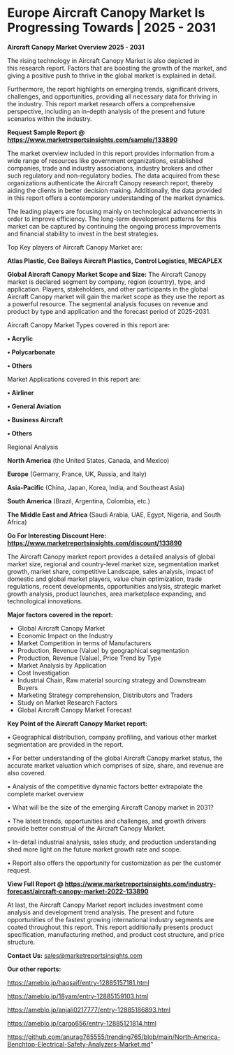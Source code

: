 # Europe Aircraft Canopy Market Is Progressing Towards | 2025 - 2031

<Strong> Aircraft Canopy Market Overview 2025 - 2031</strong>

The rising technology in Aircraft Canopy Market is also depicted in this research report. Factors that are boosting the growth of the market, and giving a positive push to thrive in the global market is explained in detail.

Furthermore, the report highlights on emerging trends, significant drivers, challenges, and opportunities, providing all necessary data for thriving in the industry. This report market research offers a comprehensive perspective, including an in-depth analysis of the present and future scenarios within the industry.

<strong>Request Sample Report @ <a href=https://www.marketreportsinsights.com/sample/133890>https://www.marketreportsinsights.com/sample/133890</a></strong>

The market overview included in this report provides information from a wide range of resources like government organizations, established companies, trade and industry associations, industry brokers and other such regulatory and non-regulatory bodies. The data acquired from these organizations authenticate the Aircraft Canopy research report, thereby aiding the clients in better decision making. Additionally, the data provided in this report offers a contemporary understanding of the market dynamics.

The leading players are focusing mainly on technological advancements in order to improve efficiency. The long-term development patterns for this market can be captured by continuing the ongoing process improvements and financial stability to invest in the best strategies.

Top Key players of Aircraft Canopy Market are:

<strong>Atlas Plastic, Cee Baileys Aircraft Plastics, Control Logistics, MECAPLEX</strong>

<strong><b>Global Aircraft Canopy Market Scope and Size:</b></strong>
The Aircraft Canopy market is declared segment by company, region (country), type, and application. Players, stakeholders, and other participants in the global Aircraft Canopy market will gain the market scope as they use the report as a powerful resource. The segmental analysis focuses on revenue and product by type and application and the forecast period of 2025-2031.

Aircraft Canopy Market Types covered in this report are:

<strong>• Acrylic

• Polycarbonate

• Others</strong>

Market Applications covered in this report are:

<strong>• Airliner

• General Aviation

• Business Aircraft

• Others</strong> 

Regional Analysis

<strong>North America</strong> (the United States, Canada, and Mexico)

<strong>Europe</strong> (Germany, France, UK, Russia, and Italy)

<strong>Asia-Pacific</strong> (China, Japan, Korea, India, and Southeast Asia)

<strong>South America</strong> (Brazil, Argentina, Colombia, etc.)

<strong>The Middle East and Africa</strong> (Saudi Arabia, UAE, Egypt, Nigeria, and South Africa)

<strong>Go For Interesting Discount Here: <a href=https://www.marketreportsinsights.com/discount/133890>https://www.marketreportsinsights.com/discount/133890</a></strong>

The Aircraft Canopy market report provides a detailed analysis of global market size, regional and country-level market size, segmentation market growth, market share, competitive Landscape, sales analysis, impact of domestic and global market players, value chain optimization, trade regulations, recent developments, opportunities analysis, strategic market growth analysis, product launches, area marketplace expanding, and technological innovations.

<strong><b>Major factors covered in the report:</b></strong>
<ul>
  <li>Global Aircraft Canopy Market </li>
  <li>Economic Impact on the Industry</li>
  <li>Market Competition in terms of Manufacturers</li>
  <li>Production, Revenue (Value) by geographical segmentation</li>
  <li>Production, Revenue (Value), Price Trend by Type</li>
  <li>Market Analysis by Application</li>
  <li>Cost Investigation</li>
  <li>Industrial Chain, Raw material sourcing strategy and Downstream Buyers</li>
  <li>Marketing Strategy comprehension, Distributors and Traders</li>
  <li>Study on Market Research Factors</li>
  <li>Global Aircraft Canopy Market Forecast</li>
</ul>

<strong><b>Key Point of the Aircraft Canopy Market report:</b></strong>

• Geographical distribution, company profiling, and various other market segmentation are provided in the report.

• For better understanding of the global Aircraft Canopy market status, the accurate market valuation which comprises of size, share, and revenue are also covered.

• Analysis of the competitive dynamic factors better extrapolate the complete market overview

• What will be the size of the emerging Aircraft Canopy market in 2031?

• The latest trends, opportunities and challenges, and growth drivers provide better construal of the Aircraft Canopy Market.

• In-detail industrial analysis, sales study, and production understanding shed more light on the future market growth rate and scope.

• Report also offers the opportunity for customization as per the customer request.

<strong><b>View Full Report @ <a href=https://www.marketreportsinsights.com/industry-forecast/aircraft-canopy-market-2022-133890>https://www.marketreportsinsights.com/industry-forecast/aircraft-canopy-market-2022-133890</a></b></strong>


At last, the Aircraft Canopy Market report includes investment come analysis and development trend analysis. The present and future opportunities of the fastest growing international industry segments are coated throughout this report. This report additionally presents product specification, manufacturing method, and product cost structure, and price structure.

<strong>Contact Us:</strong>
sales@marketreportsinsights.com

<strong>Our other reports:</strong>

<a href=https://ameblo.jp/haqsaif/entry-12885157181.html>https://ameblo.jp/haqsaif/entry-12885157181.html</a>

<a href=https://ameblo.jp/18yam/entry-12885159103.html>https://ameblo.jp/18yam/entry-12885159103.html</a>

<a href=https://ameblo.jp/anjali0217777/entry-12885186893.html>https://ameblo.jp/anjali0217777/entry-12885186893.html</a>

<a href=https://ameblo.jp/cargo656/entry-12885121814.html>https://ameblo.jp/cargo656/entry-12885121814.html</a>

<a href=https://github.com/anurag765555/trending765/blob/main/North-America-Benchtop-Electrical-Safety-Analyzers-Market.md>https://github.com/anurag765555/trending765/blob/main/North-America-Benchtop-Electrical-Safety-Analyzers-Market.md</a>"
